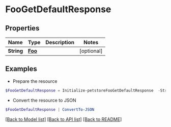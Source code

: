 # FooGetDefaultResponse
## Properties

Name | Type | Description | Notes
------------ | ------------- | ------------- | -------------
**String** | [**Foo**](Foo.md) |  | [optional] 

## Examples

- Prepare the resource
```powershell
$FooGetDefaultResponse = Initialize-petstoreFooGetDefaultResponse  -String null
```

- Convert the resource to JSON
```powershell
$FooGetDefaultResponse | ConvertTo-JSON
```

[[Back to Model list]](../README.md#documentation-for-models) [[Back to API list]](../README.md#documentation-for-api-endpoints) [[Back to README]](../README.md)

